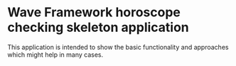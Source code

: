 Wave Framework horoscope checking skeleton application
=============

This application is intended to show the basic functionality and approaches which might help in many cases.

